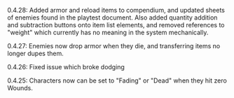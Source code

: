 0.4.28: Added armor and reload items to compendium, and updated sheets of enemies found in the playtest document. Also added quantity addition and subtraction buttons onto item list elements, and removed references to "weight" which currently has no meaning in the system mechanically.

0.4.27: Enemies now drop armor when they die, and transferring items no longer dupes them.

0.4.26: Fixed issue which broke dodging

0.4.25: Characters now can be set to "Fading" or "Dead" when they hit zero Wounds.
